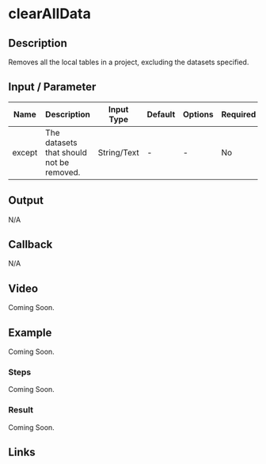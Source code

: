﻿# clearAllData

## Description

Removes all the local tables in a project, excluding the datasets specified.

## Input / Parameter

| Name | Description | Input Type | Default | Options | Required |
| ------ | ------ | ------ | ------ | ------ | ------ |
| except | The datasets that should not be removed. | String/Text | - | - | No |

## Output

N/A

## Callback

N/A

## Video

Coming Soon.

<!-- Format: [![Video]({image-path}?raw=true)]({url-link}) -->

## Example

Coming Soon.

<!-- Share a scenario, like a user requirements. -->

### Steps

Coming Soon.

<!-- Show the steps and share some screenshots.

1. .....

Format: ![]({image-path}?raw=true) -->

### Result

Coming Soon.

<!-- Explain the output.

Format: ![]({image-path}?raw=true) -->

## Links